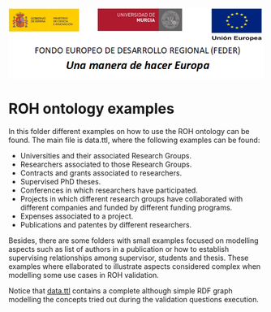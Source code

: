 ![](../Documentation/media/CabeceraDocumentosMD.png)

# ROH ontology examples

In this folder different examples on how to use the ROH ontology can be found. The main file is data.ttl, where the following examples can be found:

* Universities and their associated Research Groups.
* Researchers associated to those Research Groups.
* Contracts and grants associated to researchers. 
* Supervised PhD theses.
* Conferences in which researchers have participated.
* Projects in which different research groups have collaborated with different companies and funded by different funding programs.
* Expenses associated to a project.
* Publications and patentes by different researchers.

Besides, there are some folders with small examples focused on modelling aspects such as list of authors in a publication or how to establish supervising relationships among supervisor, students and thesis. These examples where ellaborated to illustrate aspects considered complex when modelling some use cases in ROH validation. 

Notice that [data.ttl](https://github.com/HerculesCRUE/GnossDeustoOnto/blob/master/examples/data.ttl) contains a complete although simple RDF graph modelling the concepts tried out during the validation questions execution. 
